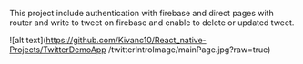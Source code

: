 This project include authentication with firebase and direct pages with router and write to tweet on firebase and enable to delete or updated tweet.

![alt text](https://github.com/Kivanc10/React_native-Projects/TwitterDemoApp
/twitterIntroImage/mainPage.jpg?raw=true)
